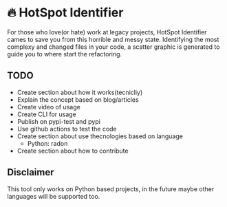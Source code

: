 # :fire: HotSpot Identifier

For those who love(or hate) work at legacy projects, HotSpot Identifier cames to save you from this horrible and messy state. Identifying the most complexy and changed files in your code, a scatter graphic is generated to guide you to where start the refactoring.

## TODO
- Create section about how it works(tecnicliy)
- Explain the concept based on blog/articles
- Create video of usage
- Create CLI for usage
- Publish on pypi-test and pypi
- Use github actions to test the code
- Create section about use thecnologies based on language
    - Python: radon
- Create section about how to contribute

## Disclaimer
This tool only works on Python based projects, in the future maybe other languages will be supported too.